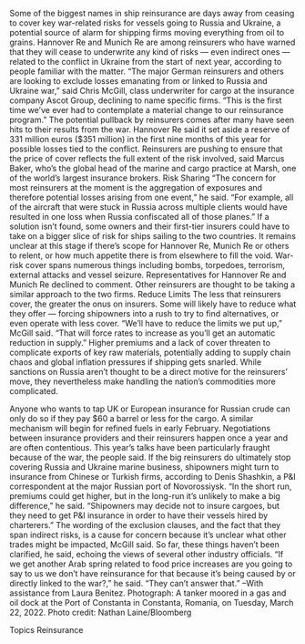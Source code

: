 Some of the biggest names in ship reinsurance are days away from ceasing to cover key war-related risks for vessels going to Russia and Ukraine, a potential source of alarm for shipping firms moving everything from oil to grains.
Hannover Re and Munich Re are among reinsurers who have warned that they will cease to underwrite any kind of risks — even indirect ones — related to the conflict in Ukraine from the start of next year, according to people familiar with the matter.
“The major German reinsurers and others are looking to exclude losses emanating from or linked to Russia and Ukraine war,” said Chris McGill, class underwriter for cargo at the insurance company Ascot Group, declining to name specific firms. “This is the first time we’ve ever had to contemplate a material change to our reinsurance program.”
The potential pullback by reinsurers comes after many have seen hits to their results from the war. Hannover Re said it set aside a reserve of 331 million euros ($351 million) in the first nine months of this year for possible losses tied to the conflict.
Reinsurers are pushing to ensure that the price of cover reflects the full extent of the risk involved, said Marcus Baker, who’s the global head of the marine and cargo practice at Marsh, one of the world’s largest insurance brokers.
Risk Sharing
“The concern for most reinsurers at the moment is the aggregation of exposures and therefore potential losses arising from one event,” he said. “For example, all of the aircraft that were stuck in Russia across multiple clients would have resulted in one loss when Russia confiscated all of those planes.”
If a solution isn’t found, some owners and their first-tier insurers could have to take on a bigger slice of risk for ships sailing to the two countries. It remains unclear at this stage if there’s scope for Hannover Re, Munich Re or others to relent, or how much appetite there is from elsewhere to fill the void.
War-risk cover spans numerous things including bombs, torpedoes, terrorism, external attacks and vessel seizure.
Representatives for Hannover Re and Munich Re declined to comment. Other reinsurers are thought to be taking a similar approach to the two firms.
Reduce Limits
The less that reinsurers cover, the greater the onus on insurers. Some will likely have to reduce what they offer — forcing shipowners into a rush to try to find alternatives, or even operate with less cover.
“We’ll have to reduce the limits we put up,” McGill said. “That will force rates to increase as you’ll get an automatic reduction in supply.”
Higher premiums and a lack of cover threaten to complicate exports of key raw materials, potentially adding to supply chain chaos and global inflation pressures if shipping gets snarled.
While sanctions on Russia aren’t thought to be a direct motive for the reinsurers’ move, they nevertheless make handling the nation’s commodities more complicated.

Anyone who wants to tap UK or European insurance for Russian crude can only do so if they pay $60 a barrel or less for the cargo. A similar mechanism will begin for refined fuels in early February.
Negotiations between insurance providers and their reinsurers happen once a year and are often contentious. This year’s talks have been particularly fraught because of the war, the people said.
If the big reinsurers do ultimately stop covering Russia and Ukraine marine business, shipowners might turn to insurance from Chinese or Turkish firms, according to Denis Shashkin, a P&I correspondent at the major Russian port of Novorossiysk.
“In the short run, premiums could get higher, but in the long-run it’s unlikely to make a big difference,” he said. “Shipowners may decide not to insure cargoes, but they need to get P&I insurance in order to have their vessels hired by charterers.”
The wording of the exclusion clauses, and the fact that they span indirect risks, is a cause for concern because it’s unclear what other trades might be impacted, McGill said.
So far, these things haven’t been clarified, he said, echoing the views of several other industry officials.
“If we get another Arab spring related to food price increases are you going to say to us we don’t have reinsurance for that because it’s being caused by or directly linked to the war?,” he said. “They can’t answer that.”
–With assistance from Laura Benitez.
Photograph: A tanker moored in a gas and oil dock at the Port of Constanta in Constanta, Romania, on Tuesday, March 22, 2022. Photo credit: Nathan Laine/Bloomberg

Topics
Reinsurance
